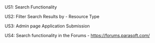 US1: Search Functionality

US2: Filter Search Results by - Resource Type

US3: Admin page Application Submission

US4: Search functionality in the Forums - https://forums.parasoft.com/